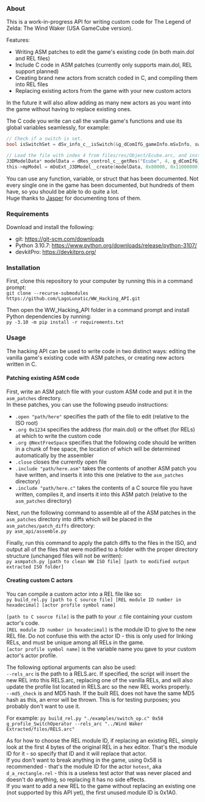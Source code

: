 
### About

This is a work-in-progress API for writing custom code for The Legend of Zelda: The Wind Waker (USA GameCube version).

Features:
* Writing ASM patches to edit the game's existing code (in both main.dol and REL files)
* Include C code in ASM patches (currently only supports main.dol, REL support planned)
* Creating brand new actors from scratch coded in C, and compiling them into REL files
* Replacing existing actors from the game with your new custom actors

In the future it will also allow adding as many new actors as you want into the game without having to replace existing ones.  

The C code you write can call the vanilla game's functions and use its global variables seamlessly, for example:
```c
// Check if a switch is set.
bool isSwitchSet = dSv_info_c__isSwitch(&g_dComIfG_gameInfo.mSvInfo, switchToCheck, this->parent.mCurrent.mRoomNo);
```
```c
// Load the file with index 4 from files/res/Object/Ecube.arc, and instantiate it as a 3D model.
J3DModelData* modelData = dRes_control_c__getRes("Ecube", 4, g_dComIfG_gameInfo.mResCtrl.mObjectInfo, 0x40);
this->mpModel = mDoExt_J3DModel__create(modelData, 0x80000, 0x11000000);
```

You can use any function, variable, or struct that has been documented. Not every single one in the game has been documented, but hundreds of them have, so you should be able to do quite a lot.  
Huge thanks to [Jasper](https://github.com/magcius) for documenting tons of them.  

### Requirements

Download and install the following:
* git: https://git-scm.com/downloads
* Python 3.10.7: https://www.python.org/downloads/release/python-3107/
* devkitPro: https://devkitpro.org/

### Installation

First, clone this repository to your computer by running this in a command prompt:  
`git clone --recurse-submodules https://github.com/LagoLunatic/WW_Hacking_API.git`  

Then open the WW_Hacking_API folder in a command prompt and install Python dependencies by running:  
`py -3.10 -m pip install -r requirements.txt`  

### Usage

The hacking API can be used to write code in two distinct ways: editing the vanilla game's existing code with ASM patches, or creating new actors written in C.

#### Patching existing ASM code

First, write an ASM patch file with your custom ASM code and put it in the `asm_patches` directory.  
In these patches, you can use the following pseudo instructions:
* `.open "path/here"` specifies the path of the file to edit (relative to the ISO root)
* `.org 0x1234` specifies the address (for main.dol) or the offset (for RELs) at which to write the custom code
* `.org @NextFreeSpace` specifies that the following code should be written in a chunk of free space, the location of which will be determined automatically by the assembler
* `.close` closes the currently open file
* `.include "path/here.asm"` takes the contents of another ASM patch you have written, and inserts it into this one (relative to the `asm_patches` directory)
* `.include "path/here.c"` takes the contents of a C source file you have written, compiles it, and inserts it into this ASM patch (relative to the `asm_patches` directory)

Next, run the following command to assemble all of the ASM patches in the `asm_patches` directory into diffs which will be placed in the `asm_patches/patch_diffs` directory:  
`py asm_api/assemble.py`

Finally, run this command to apply the patch diffs to the files in the ISO, and output all of the files that were modified to a folder with the proper directory structure (unchanged files will not be written):  
`py asmpatch.py [path to clean WW ISO file] [path to modified output extracted ISO folder]`

#### Creating custom C actors

You can compile a custom actor into a REL file like so:  
`py build_rel.py [path to C source file] [REL module ID number in hexadecimal] [actor profile symbol name]`

`[path to C source file]` is the path to your .c file containing your custom actor's code.  
`[REL module ID number in hexadecimal]` is the module ID to give to the new REL file. Do not confuse this with the actor ID - this is only used for linking RELs, and must be unique among all RELs in the game.  
`[actor profile symbol name]` is the variable name you gave to your custom actor's actor profile.  

The following optional arguments can also be used:  
`--rels_arc` is the path to a RELS.arc. If specified, the script will insert the new REL into this RELS.arc, replacing one of the vanilla RELs, and will also update the profile list located in RELS.arc so the new REL works properly.  
`--md5_check` is and MD5 hash. If the built REL does not have the same MD5 hash as this, an error will be thrown. This is for testing purposes; you probably don't want to use it.  

For example:
`py build_rel.py "./examples/switch_op.c" 0x58 g_profile_SwitchOperator --rels_arc "../Wind Waker Extracted/files/RELS.arc"`

As for how to choose the REL module ID, if replacing an existing REL, simply look at the first 4 bytes of the original REL in a hex editor. That's the module ID for it - so specify that ID and it will replace that actor.  
If you don't want to break anything in the game, using 0x58 is recommended - that's the module ID for the actor `hotest`, aka `d_a_rectangle.rel` - this is a useless test actor that was never placed and doesn't do anything, so replacing it has no side effects.  
If you want to add a new REL to the game without replacing an existing one (not supported by this API yet), the first unused module ID is 0x1A0.  

